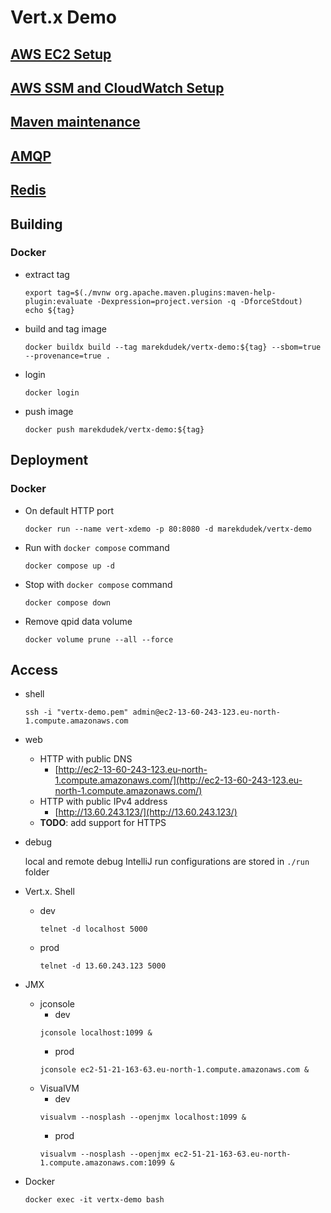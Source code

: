 # Vert.x Demo

## [AWS EC2 Setup](docs/AWS-EC2-Setup.md)

## [AWS SSM and CloudWatch  Setup](docs/AWS-SSM-and-CloudWatch-Setup.md)

## [Maven maintenance](docs/Maven-maintenance.md)

## [AMQP](docs/AMQP.md)

## [Redis](docs/Redis.md)

## Building

### Docker

* extract tag
  ```shell
  export tag=$(./mvnw org.apache.maven.plugins:maven-help-plugin:evaluate -Dexpression=project.version -q -DforceStdout)
  echo ${tag}
  ```
* build and tag image
  ```shell
  docker buildx build --tag marekdudek/vertx-demo:${tag} --sbom=true --provenance=true .
  ```
* login
  ```shell
  docker login
  ```
* push image
  ```shell
  docker push marekdudek/vertx-demo:${tag}
  ```

## Deployment

### Docker

* On default HTTP port
  ```shell
  docker run --name vert-xdemo -p 80:8080 -d marekdudek/vertx-demo
  ```
* Run with `docker compose` command
  ```shell
  docker compose up -d
  ```
* Stop with `docker compose` command
  ```shell
  docker compose down
  ```

* Remove qpid data volume
  ```shell
  docker volume prune --all --force
  ```

## Access

* shell
  ```shell
  ssh -i "vertx-demo.pem" admin@ec2-13-60-243-123.eu-north-1.compute.amazonaws.com
  ```
* web
  * HTTP with public DNS
    * [http://ec2-13-60-243-123.eu-north-1.compute.amazonaws.com/](http://ec2-13-60-243-123.eu-north-1.compute.amazonaws.com/)
  * HTTP with public IPv4 address
    * [http://13.60.243.123/](http://13.60.243.123/)
  * **TODO**: add support for HTTPS

* debug

  local and remote debug IntelliJ run configurations are stored in `./run` folder

* Vert.x. Shell
  * dev
    ```shell
    telnet -d localhost 5000
    ```
  * prod
    ```shell
    telnet -d 13.60.243.123 5000
    ```

* JMX
  * jconsole
    * dev
     ```shell
     jconsole localhost:1099 &
     ```
    * prod
     ```shell
     jconsole ec2-51-21-163-63.eu-north-1.compute.amazonaws.com &
     ```
  * VisualVM
    * dev
    ```shell
    visualvm --nosplash --openjmx localhost:1099 &
    ```
    * prod
    ```shell
    visualvm --nosplash --openjmx ec2-51-21-163-63.eu-north-1.compute.amazonaws.com:1099 &
    ```
* Docker
  ```shell
  docker exec -it vertx-demo bash
  ```
